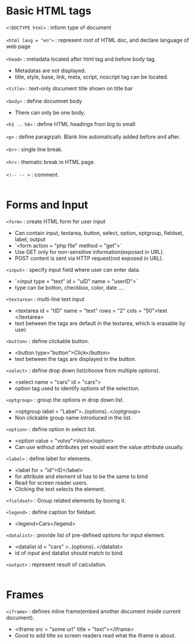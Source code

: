 # Basic HTML tags
`<!DOCTYPE html>` : inform type of document<br><br>
`<html lang = "en">` : represent root of HTML doc, and declare language of web page<br><br>
`<head>` : metadata located after html tag and before body tag.<br>

<ul>
    <li>Metadatas are not displayed.</li>
    <li>title, style, base, link, meta, script, noscript tag can be located.</li>
</ul>

`<title>` : text-only document title shown on title bar<br><br>
`<body>` : define documnet body<br>

<ul>
    <li>There can only be one body.</li>
</ul>

`<h1 .. h6>` : define HTML headings from big to small<br><br>
`<p>` : define paragrpah. Blank line automatically added before and after.<br><br>
`<br>` : single line break.<br><br>
`<hr>` : thematic break in HTML page.<br><br>
`<!-- -- >` : comment.<br><br>

# Forms and Input
`<form>` : create HTML form for user input<br>
<ul>
    <li>Can contain input, textarea, button, select, option, optgroup, fieldset, label, output</li>
    <li>`&lt;form action = "php file" method = "get"&gt;`</li>
    <li>Use GET only for non-sensitive information(exposed in URL).</li>
    <li>POST content is sent via HTTP request(not exposed in URL).</li>
</ul>

`<input>` : specify input field where user can enter data.<br>
<ul>
    <li>`&lt;input type = "text" id = "uID" name = "userID">`</li>
    <li>type can be botton, checkbox, color, date ....
</ul>

`<textarea>` : multi-line text input<br>
<ul>
    <li>&lt;textarea id = "tID" name = "text" rows = "2" cols = "50"&gt;text &lt;/textarea&gt;</li>
    <li>text between the tags are default in the textarea, which is erasable by user.</li>
</ul>

`<button>` : define clickable button.<br>
<ul>
    <li>&lt;button type="button"&gt;Click&lt;/button&gt;</li>
    <li>text between the tags are displayed in the button.</li>
</ul>

`<select>` : define drop down list(choose from multiple options).<br>
<ul>
    <li>&lt;select name = "cars" id = "cars"&gt;</li>
    <li>option tag used to identify options of the selection.</li>
</ul>

`<optgroup>` : group the options in drop down list.<br>
<ul>
    <li>&lt;optgroup label = "Label"&gt;..(options)..&lt;/optgroup&gt;</li>
    <li>Non clickable group name introduced in the list.</li>
</ul>

`<option>` : define option in select list.<br>
<ul>
    <li>&lt;option value = "volvo"&gt;Volvo&lt;/option&gt;</li>
    <li>Can use without attributes yet would want the value attribute usually.</li>
</ul>

`<label>` : define label for elements.<br>
<ul>
    <li>&lt;label for = "id"&gt;ID&lt;/label&gt;</li>
    <li>for attribute and element id has to be the same to bind</li>
    <li>Read for screen reader users.</li>
    <li>Clicking the text selects the element.</li>
</ul>

`<fieldset>` : Group related elements by boxing it.<br>

`<legend>` : define caption for fieldset.<br>
<ul>
    <li>&lt;legend&gt;Cars&lt;/legend&gt;</li>
</ul>

`<datalist>` : provide list of pre-defined options for input element.<br>
<ul>
    <li>&lt;datalist id = "cars" &gt;..(options)..&lt;/datalist&gt;</li>
    <li>id of input and datalist should match to bind.</li>
</ul>

`<output>` : represent result of calculation.<br><br>

# Frames
`<iframe>` : defines inline frame(embed another document inside current document).<br>
<ul>
    <li>&lt;iframe src = "some url" title = "text"&gt;&lt;/iframe&gt;</li>
    <li>Good to add title so screen readers read what the iframe is about.</li>
</ul>